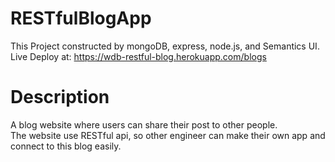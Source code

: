 # RESTfulBlogApp
This Project constructed by mongoDB, express, node.js, and Semantics UI.
Live Deploy at: https://wdb-restful-blog.herokuapp.com/blogs
# Description
A blog website where users can share their post to other people.<br>
The website use RESTful api, so other engineer can make their own app and connect to this blog easily.
